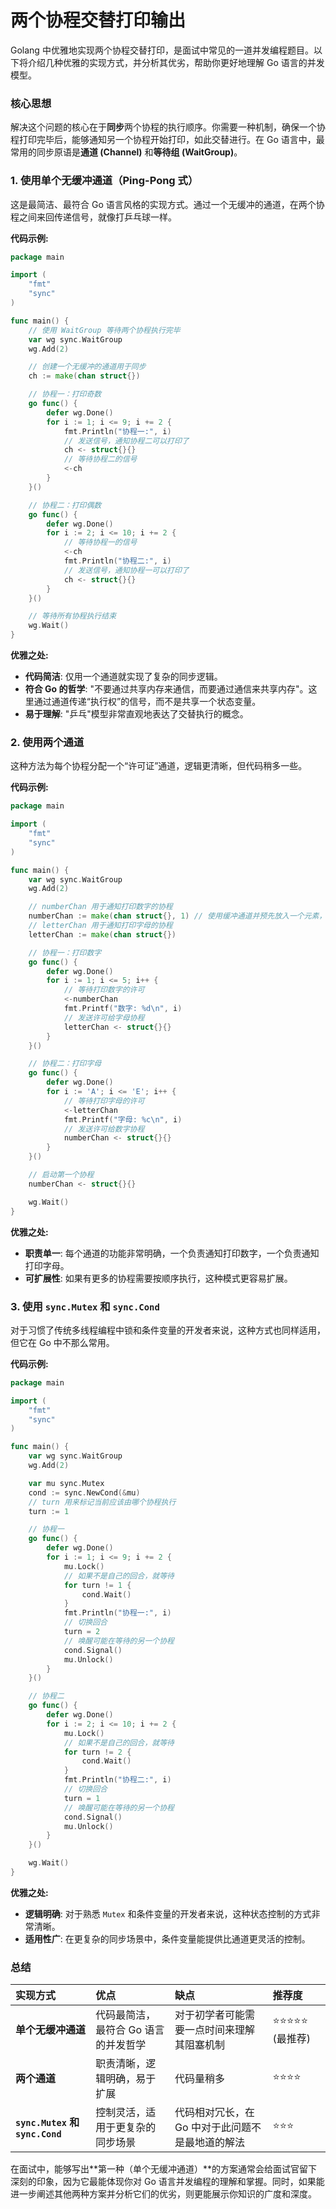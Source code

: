 # 两个协程交替打印输出

Golang 中优雅地实现两个协程交替打印，是面试中常见的一道并发编程题目。以下将介绍几种优雅的实现方式，并分析其优劣，帮助你更好地理解 Go 语言的并发模型。

### 核心思想

解决这个问题的核心在于**同步**两个协程的执行顺序。你需要一种机制，确保一个协程打印完毕后，能够通知另一个协程开始打印，如此交替进行。在 Go 语言中，最常用的同步原语是**通道 (Channel)** 和**等待组 (WaitGroup)**。

### 1. 使用单个无缓冲通道（Ping-Pong 式）

这是最简洁、最符合 Go 语言风格的实现方式。通过一个无缓冲的通道，在两个协程之间来回传递信号，就像打乒乓球一样。

**代码示例:**

```go
package main

import (
	"fmt"
	"sync"
)

func main() {
	// 使用 WaitGroup 等待两个协程执行完毕
	var wg sync.WaitGroup
	wg.Add(2)

	// 创建一个无缓冲的通道用于同步
	ch := make(chan struct{})

	// 协程一：打印奇数
	go func() {
		defer wg.Done()
		for i := 1; i <= 9; i += 2 {
			fmt.Println("协程一:", i)
			// 发送信号，通知协程二可以打印了
			ch <- struct{}{}
			// 等待协程二的信号
			<-ch
		}
	}()

	// 协程二：打印偶数
	go func() {
		defer wg.Done()
		for i := 2; i <= 10; i += 2 {
			// 等待协程一的信号
			<-ch
			fmt.Println("协程二:", i)
			// 发送信号，通知协程一可以打印了
			ch <- struct{}{}
		}
	}()

	// 等待所有协程执行结束
	wg.Wait()
}
```

**优雅之处:**

*   **代码简洁**: 仅用一个通道就实现了复杂的同步逻辑。
*   **符合 Go 的哲学**: "不要通过共享内存来通信，而要通过通信来共享内存"。这里通过通道传递“执行权”的信号，而不是共享一个状态变量。
*   **易于理解**: "乒乓"模型非常直观地表达了交替执行的概念。

### 2. 使用两个通道

这种方法为每个协程分配一个“许可证”通道，逻辑更清晰，但代码稍多一些。

**代码示例:**

```go
package main

import (
	"fmt"
	"sync"
)

func main() {
	var wg sync.WaitGroup
	wg.Add(2)

	// numberChan 用于通知打印数字的协程
	numberChan := make(chan struct{}, 1) // 使用缓冲通道并预先放入一个元素，确保数字协程先开始
	// letterChan 用于通知打印字母的协程
	letterChan := make(chan struct{})

	// 协程一：打印数字
	go func() {
		defer wg.Done()
		for i := 1; i <= 5; i++ {
			// 等待打印数字的许可
			<-numberChan
			fmt.Printf("数字: %d\n", i)
			// 发送许可给字母协程
			letterChan <- struct{}{}
		}
	}()

	// 协程二：打印字母
	go func() {
		defer wg.Done()
		for i := 'A'; i <= 'E'; i++ {
			// 等待打印字母的许可
			<-letterChan
			fmt.Printf("字母: %c\n", i)
			// 发送许可给数字协程
			numberChan <- struct{}{}
		}
	}()

	// 启动第一个协程
	numberChan <- struct{}{}

	wg.Wait()
}
```

**优雅之处:**

*   **职责单一**: 每个通道的功能非常明确，一个负责通知打印数字，一个负责通知打印字母。
*   **可扩展性**: 如果有更多的协程需要按顺序执行，这种模式更容易扩展。

### 3. 使用 `sync.Mutex` 和 `sync.Cond`

对于习惯了传统多线程编程中锁和条件变量的开发者来说，这种方式也同样适用，但它在 Go 中不那么常用。

**代码示例:**

```go
package main

import (
	"fmt"
	"sync"
)

func main() {
	var wg sync.WaitGroup
	wg.Add(2)

	var mu sync.Mutex
	cond := sync.NewCond(&mu)
	// turn 用来标记当前应该由哪个协程执行
	turn := 1

	// 协程一
	go func() {
		defer wg.Done()
		for i := 1; i <= 9; i += 2 {
			mu.Lock()
			// 如果不是自己的回合，就等待
			for turn != 1 {
				cond.Wait()
			}
			fmt.Println("协程一:", i)
			// 切换回合
			turn = 2
			// 唤醒可能在等待的另一个协程
			cond.Signal()
			mu.Unlock()
		}
	}()

	// 协程二
	go func() {
		defer wg.Done()
		for i := 2; i <= 10; i += 2 {
			mu.Lock()
			// 如果不是自己的回合，就等待
			for turn != 2 {
				cond.Wait()
			}
			fmt.Println("协程二:", i)
			// 切换回合
			turn = 1
			// 唤醒可能在等待的另一个协程
			cond.Signal()
			mu.Unlock()
		}
	}()

	wg.Wait()
}
```

**优雅之处:**

*   **逻辑明确**: 对于熟悉 `Mutex` 和条件变量的开发者来说，这种状态控制的方式非常清晰。
*   **适用性广**: 在更复杂的同步场景中，条件变量能提供比通道更灵活的控制。

### 总结

| 实现方式 | 优点 | 缺点 | 推荐度 |
| :--- | :--- | :--- | :--- |
| **单个无缓冲通道** | 代码最简洁，最符合 Go 语言的并发哲学 | 对于初学者可能需要一点时间来理解其阻塞机制 | ⭐⭐⭐⭐⭐ (最推荐) |
| **两个通道** | 职责清晰，逻辑明确，易于扩展 | 代码量稍多 | ⭐⭐⭐⭐ |
| **`sync.Mutex` 和 `sync.Cond`** | 控制灵活，适用于更复杂的同步场景 | 代码相对冗长，在 Go 中对于此问题不是最地道的解法 | ⭐⭐⭐ |

在面试中，能够写出**第一种（单个无缓冲通道）**的方案通常会给面试官留下深刻的印象，因为它最能体现你对 Go 语言并发编程的理解和掌握。同时，如果能进一步阐述其他两种方案并分析它们的优劣，则更能展示你知识的广度和深度。
